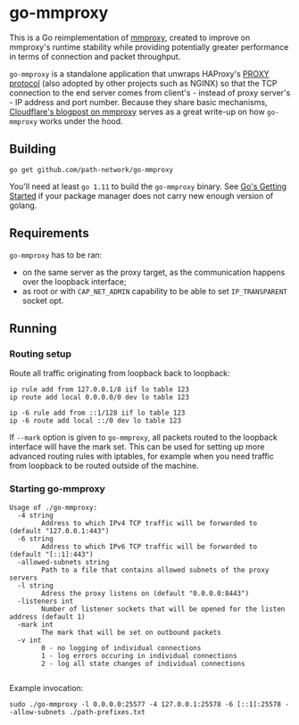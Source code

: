 # go-mmproxy

This is a Go reimplementation of [mmproxy](https://github.com/cloudflare/mmproxy), created to improve on mmproxy's runtime stability while providing potentially greater performance in terms of connection and packet throughput.

`go-mmproxy` is a standalone application that unwraps HAProxy's [PROXY protocol](http://www.haproxy.org/download/1.8/doc/proxy-protocol.txt) (also adopted by other projects such as NGINX) so that the TCP connection to the end server comes from client's - instead of proxy server's - IP address and port number.
Because they share basic mechanisms, [Cloudflare's blogpost on mmproxy](https://blog.cloudflare.com/mmproxy-creative-way-of-preserving-client-ips-in-spectrum/) serves as a great write-up on how `go-mmproxy` works under the hood.

## Building

```shell
go get github.com/path-network/go-mmproxy
```

You'll need at least `go 1.11` to build the `go-mmproxy` binary.
See [Go's Getting Started](https://golang.org/doc/install) if your package manager does not carry new enough version of golang.

## Requirements

`go-mmproxy` has to be ran:

- on the same server as the proxy target, as the communication happens over the loopback interface;
- as root or with `CAP_NET_ADMIN` capability to be able to set `IP_TRANSPARENT` socket opt.

## Running

### Routing setup

Route all traffic originating from loopback back to loopback:

```shell
ip rule add from 127.0.0.1/8 iif lo table 123
ip route add local 0.0.0.0/0 dev lo table 123

ip -6 rule add from ::1/128 iif lo table 123
ip -6 route add local ::/0 dev lo table 123
```

If `--mark` option is given to `go-mmproxy`, all packets routed to the loopback interface will have the mark set.
This can be used for setting up more advanced routing rules with iptables, for example when you need traffic from loopback to be routed outside of the machine.

### Starting go-mmproxy

```
Usage of ./go-mmproxy:
  -4 string
    	Address to which IPv4 TCP traffic will be forwarded to (default "127.0.0.1:443")
  -6 string
    	Address to which IPv6 TCP traffic will be forwarded to (default "[::1]:443")
  -allowed-subnets string
    	Path to a file that contains allowed subnets of the proxy servers
  -l string
    	Adress the proxy listens on (default "0.0.0.0:8443")
  -listeners int
    	Number of listener sockets that will be opened for the listen address (default 1)
  -mark int
    	The mark that will be set on outbound packets
  -v int
    	0 - no logging of individual connections
    	1 - log errors occuring in individual connections
    	2 - log all state changes of individual connections


```

Example invocation:

```shell
sudo ./go-mmproxy -l 0.0.0.0:25577 -4 127.0.0.1:25578 -6 [::1]:25578 --allow-subnets ./path-prefixes.txt
```
